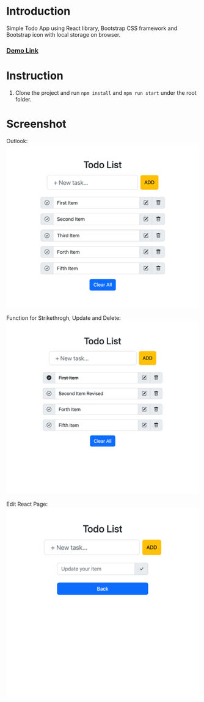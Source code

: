 # Introduction

Simple Todo App using React library, Bootstrap CSS framework and Bootstrap icon with local storage on browser.

### [Demo Link](http://kwanwchan9.github.io/react-todo-app)

# Instruction

1. Clone the project and run `npm install` and `npm run start` under the root folder.

# Screenshot

Outlook:
![Demo_Img_1](/image/screenshot.png)

Function for Strikethrogh, Update and Delete:
![Demo_Img_2](/image/screenshot2.png)

Edit React Page:
![Demo_Img_3](/image/screenshot3.png)
